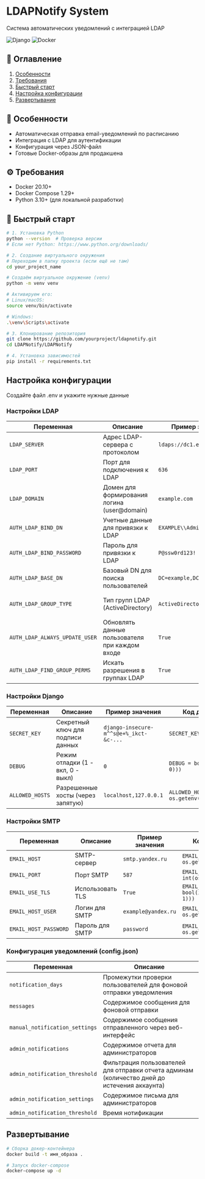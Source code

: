 # LDAPNotify System

Система автоматических уведомлений с интеграцией LDAP

![Django](https://img.shields.io/badge/Django-3.2-green)
![Docker](https://img.shields.io/badge/Docker-✓-blue)


## 📌 Оглавление
1. [Особенности](#-особенности)
2. [Требования](#-требования)
3. [Быстрый старт](#-быстрый-старт)
4. [Настройка конфигурации](#-настройка-конфигурации)
5. [Развертывание](#-развертывание)

## 🌟 Особенности
- Автоматическая отправка email-уведомлений по расписанию
- Интеграция с LDAP для аутентификации
- Конфигурация через JSON-файл
- Готовые Docker-образы для продакшена

## ⚙️ Требования
- Docker 20.10+
- Docker Compose 1.29+
- Python 3.10+ (для локальной разработки)

## 🚀 Быстрый старт
```bash
# 1. Установка Python
python --version  # Проверка версии
# Если нет Python: https://www.python.org/downloads/

# 2. Создание виртуального окружения
# Переходим в папку проекта (если ещё не там)
cd your_project_name  

# Создаём виртуальное окружение (venv)
python -m venv venv  

# Активируем его:  
# Linux/macOS:
source venv/bin/activate  

# Windows:
.\venv\Scripts\activate  

# 3. Клонирование репозитория
git clone https://github.com/yourproject/ldapnotify.git
cd LDAPNotify/LDAPNotify

# 4. Установка зависимостей
pip install -r requirements.txt
```
## Настройка конфигурации
Создайте файл .env и укажите нужные данные 
### Настройки LDAP
| Переменная                  | Описание                                                                 | Пример значения               | Код для Django (`settings.py`)                                                                 |
|-----------------------------|--------------------------------------------------------------------------|-------------------------------|------------------------------------------------------------------------------------------------|
| `LDAP_SERVER`              | Адрес LDAP-сервера с протоколом                                         | `ldaps://dc1.example.com`     | `AUTH_LDAP_SERVER_URI = os.getenv('LDAP_SERVER')`                                             |
| `LDAP_PORT`                | Порт для подключения к LDAP                                             | `636`                         | `AUTH_LDAP_PORT = int(os.getenv('LDAP_PORT', 636))`                                          |
| `LDAP_DOMAIN`              | Домен для формирования логина (user@domain)                             | `example.com`                 | `LDAP_DOMAIN = os.getenv('LDAP_DOMAIN')`                                                     |
| `AUTH_LDAP_BIND_DN`        | Учетные данные для привязки к LDAP                                      | `EXAMPLE\\Administrator`      | `AUTH_LDAP_BIND_DN = os.getenv('AUTH_LDAP_BIND_DN')`                                         |
| `AUTH_LDAP_BIND_PASSWORD`  | Пароль для привязки к LDAP                                              | `P@ssw0rd123!`                | `AUTH_LDAP_BIND_PASSWORD = os.getenv('AUTH_LDAP_BIND_PASSWORD')`                              |
| `AUTH_LDAP_BASE_DN`        | Базовый DN для поиска пользователей                                     | `DC=example,DC=com`           | `AUTH_LDAP_BASE_DN = os.getenv('AUTH_LDAP_BASE_DN')`                                         |
| `AUTH_LDAP_GROUP_TYPE`     | Тип групп LDAP (ActiveDirectory)                                        | `ActiveDirectoryGroupType()`  | `from django_auth_ldap.config import ActiveDirectoryGroupType`<br>`AUTH_LDAP_GROUP_TYPE = ActiveDirectoryGroupType()` |
| `AUTH_LDAP_ALWAYS_UPDATE_USER` | Обновлять данные пользователя при каждом входе                      | `True`                        | `AUTH_LDAP_ALWAYS_UPDATE_USER = True`                                                        |
| `AUTH_LDAP_FIND_GROUP_PERMS` | Искать разрешения в группах LDAP                                     | `True`                        | `AUTH_LDAP_FIND_GROUP_PERMS = True`                                                          |

### Настройки Django
| Переменная          | Описание                                     | Пример значения                          | Код для Django (`settings.py`)               |
|---------------------|----------------------------------------------|------------------------------------------|---------------------------------------------|
| `SECRET_KEY`       | Секретный ключ для подписи данных           | `django-insecure-m^^s@e+%_ikct-&c-...`  | `SECRET_KEY = os.getenv('SECRET_KEY')`      |
| `DEBUG`           | Режим отладки (1 - вкл, 0 - выкл)          | `0`                                      | `DEBUG = bool(int(os.getenv('DEBUG', 0)))`  |
| `ALLOWED_HOSTS`   | Разрешенные хосты (через запятую)           | `localhost,127.0.0.1`                   | `ALLOWED_HOSTS = os.getenv('ALLOWED_HOSTS').split(',')` |

### Настройки SMTP
| Переменная            | Описание                          | Пример значения     | Код для Django (`settings.py`)                     |
|-----------------------|-----------------------------------|---------------------|--------------------------------------------------|
| `EMAIL_HOST`         | SMTP-сервер                      | `smtp.yandex.ru`    | `EMAIL_HOST = os.getenv('EMAIL_HOST')`          |
| `EMAIL_PORT`         | Порт SMTP                        | `587`               | `EMAIL_PORT = int(os.getenv('EMAIL_PORT', 587))`|
| `EMAIL_USE_TLS`      | Использовать TLS                 | `True`              | `EMAIL_USE_TLS = bool(int(os.getenv('EMAIL_USE_TLS', 1)))` |
| `EMAIL_HOST_USER`    | Логин для SMTP                   | `example@yandex.ru` | `EMAIL_HOST_USER = os.getenv('EMAIL_HOST_USER')`|
| `EMAIL_HOST_PASSWORD`| Пароль для SMTP                  | `password`          | `EMAIL_HOST_PASSWORD = os.getenv('EMAIL_HOST_PASSWORD')` |

### Конфигурация уведомлений (config.json)
| Переменная                  | Описание                                                                                     |
|-----------------------------|----------------------------------------------------------------------------------------------|
| `notification_days`             | Промежутки проверки пользователей для фоновой отправки уведомления                           |
| `messages`                | Содержимое сообщения для фоновой отправки                                                    |
| `manual_notification_settings`              | Содержимое сообщения отправленного через веб-интерфейс                                       |
| `admin_notifications`        | Содержимое отчета для администраторов                                                        |
| `admin_notification_threshold`        | Фильтрация пользователей для отправки отчета админам (количество дней до истечения аккаунта) |
| `admin_notification_settings`        | Содержимое письма для администраторов                                                        |
| `admin_notification_threshold`        | Время нотификации                                                                            |

## Развертывание

```bash
# Сборка докер-контейнера
docker build -t имя_образа .

# Запуск docker-compose
docker-compose up -d
```
